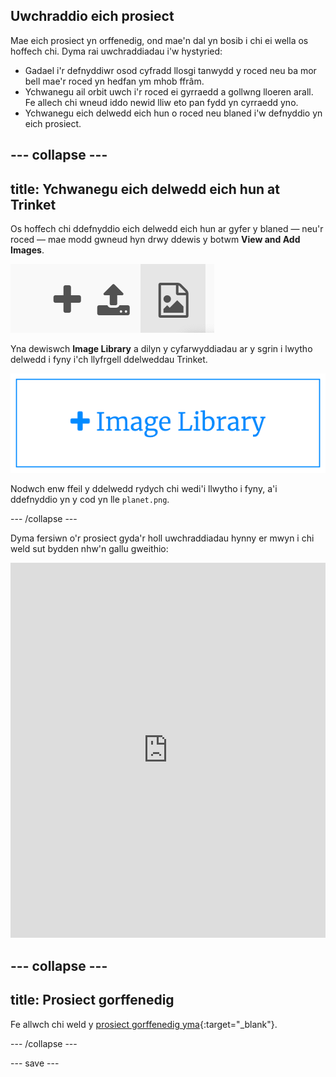## Uwchraddio eich prosiect
Mae eich prosiect yn orffenedig, ond mae'n dal yn bosib i chi ei wella os hoffech chi. Dyma rai uwchraddiadau i'w hystyried:

 + Gadael i'r defnyddiwr osod cyfradd llosgi tanwydd y roced neu ba mor bell mae'r roced yn hedfan ym mhob ffrâm.
 + Ychwanegu ail orbit uwch i'r roced ei gyrraedd a gollwng lloeren arall. Fe allech chi wneud iddo newid lliw eto pan fydd yn cyrraedd yno.
 + Ychwanegu eich delwedd eich hun o roced neu blaned i'w defnyddio yn eich prosiect.


--- collapse ---
---
title: Ychwanegu eich delwedd eich hun at Trinket
---

Os hoffech chi ddefnyddio eich delwedd eich hun ar gyfer y blaned — neu'r roced — mae modd gwneud hyn drwy ddewis y botwm **View and Add Images**.

![Symbol plws, symbol llwytho i fyny, a symbol delwedd. Mae'r symbol ddelwedd wedi'i amlygu.](images/trinket_image.png)

Yna dewiswch **Image Library** a dilyn y cyfarwyddiadau ar y sgrin i lwytho delwedd i fyny i'ch llyfrgell ddelweddau Trinket.

![Botwm gydag arwydd plws a'r geiriau 'Image Library' arno.](images/trinket_image_library.png)

Nodwch enw ffeil y ddelwedd rydych chi wedi'i llwytho i fyny, a'i ddefnyddio yn y cod yn lle `planet.png`.

--- /collapse ---

Dyma fersiwn o'r prosiect gyda'r holl uwchraddiadau hynny er mwyn i chi weld sut bydden nhw'n gallu gweithio:

<iframe src="https://trinket.io/embed/python/76c7d66070?outputOnly=true&runOption=run&start=result" width="100%" height="600" frameborder="0" marginwidth="0" marginheight="0" allowfullscreen></iframe>

--- collapse ---
---
title: Prosiect gorffenedig
---

Fe allwch chi weld y [prosiect gorffenedig yma](https://trinket.io/python/622b4dd113){:target="_blank"}.

--- /collapse ---

--- save ---

